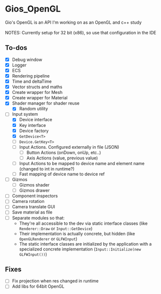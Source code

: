 # Gios_OpenGL
Gio's OpenGL is an API I'm working on as an OpenGL and c++ study
<br><br>
NOTES: Currently setup for 32 bit (x86), so use that configuration in the IDE
## To-dos
- [X] Debug window
- [X] Logger
- [X] ECS
- [X] Rendering pipeline
- [X] Time and deltaTime
- [X] Vector structs and maths
- [X] Create wrapper for Mesh
- [X] Create wrapper for Material
- [X] Shader manager for shader reuse
  - [X] Random utility
- [ ] Input system
  - [X] Device interface
  - [X] Key interface
  - [X] Device factory
  - [X] ``GetDevice<T>``
  - [ ] ``Device.GetKey<T>``
  - [ ] Input Actions. Configured externally in file (JSON)
    - [ ] Button Actions (onDown, onUp, etc..)
    - [ ] Axis Actions (value, previous value)
  - [ ] Input Actions to be mapped to device name and element name (changed to int in runtime?)
  - [ ] Fast mapping of device name to device ref
- [ ] Gizmos
  - [ ] Gizmos shader
  - [ ] Gizmos drawer
- [ ] Component inspectors
- [ ] Camera rotation
- [ ] Camera translate GUI
- [ ] Save material as file
- [ ] Separate modules so that:
  - They're all accessible to the dev via static interface classes (like ``Renderer::Draw`` or ``Input::GetDevice``)
  - Their implementation is actually concrete, but hidden (like ``OpenGLRenderer`` or ``GLFWInput``)
  - The static interface classes are initialized by the application with a specialized concrete implementation (``Input::Initialize(new GLFWInput())``)

## Fixes
- [ ] Fix projection when res changed in runtime 
- [ ] Add libs for 64bit OpenGL